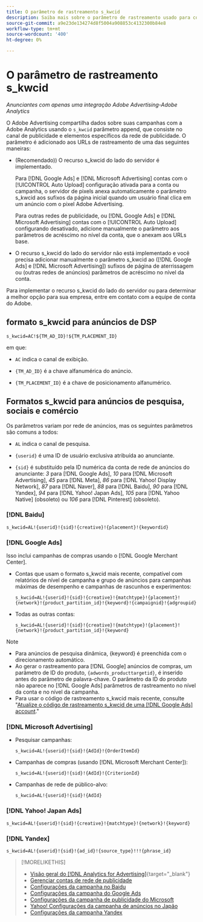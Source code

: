 ```yaml
---
title: O parâmetro de rastreamento s_kwcid
description: Saiba mais sobre o parâmetro de rastreamento usado para compartilhar dados do Adobe Advertising com o Adobe Analytics.
source-git-commit: a9e23de134274d8f5004a908853c4132300b84e8
workflow-type: tm+mt
source-wordcount: '400'
ht-degree: 0%

---
```


# O parâmetro de rastreamento s_kwcid

*Anunciantes com apenas uma integração Adobe Advertising-Adobe Analytics*

<!-- Where should this go? It probably belongs in the Analytics integration chapter, but I'll need to fit it in/create context around it/explain more about implementation and how this works.  SPECIFICALLY, I'll need to update the second section that explains when/where to add the code for DSP clients. -->

O Adobe Advertising compartilha dados sobre suas campanhas com a Adobe Analytics usando o `s_kwcid` parâmetro append, que consiste no canal de publicidade e elementos específicos da rede de publicidade. O parâmetro é adicionado aos URLs de rastreamento de uma das seguintes maneiras:

* (Recomendado)<!--; the only option for Advertising DSP-->) O recurso s_kwcid do lado do servidor é implementado.

  Para [!DNL Google Ads] e [!DNL Microsoft Advertising] contas com o [!UICONTROL Auto Upload] configuração ativada para a conta ou campanha, o servidor de pixels anexa automaticamente o parâmetro s_kwcid aos sufixos da página inicial quando um usuário final clica em um anúncio <!-- click a search ad or views a display ad --> com o pixel Adobe Advertising.

  Para outras redes de publicidade, ou [!DNL Google Ads] e [!DNL Microsoft Advertising] contas com o [!UICONTROL Auto Upload] configurando desativado, adicione manualmente o parâmetro aos parâmetros de acréscimo no nível da conta, que o anexam aos URLs base.

* <!-- (Search, Social, & Commerce only) -->O recurso s_kwcid do lado do servidor não está implementado e você precisa adicionar manualmente o parâmetro s_kwcid ao ([!DNL Google Ads] e [!DNL Microsoft Advertising]) sufixos de página de aterrissagem ou (outras redes de anúncios) parâmetros de acréscimo no nível da conta.

Para implementar o recurso s_kwcid do lado do servidor ou para determinar a melhor opção para sua empresa, entre em contato com a equipe de conta do Adobe.

## formato s_kwcid para anúncios de DSP

`s_kwcid=AC!${TM_AD_ID}!${TM_PLACEMENT_ID}`

em que:

* `AC` indica o canal de exibição.

* `{TM_AD_ID}` é a chave alfanumérica do anúncio.

* `{TM_PLACEMENT_ID}` é a chave de posicionamento alfanumérico.

## Formatos s_kwcid para anúncios de pesquisa, sociais e comércio

Os parâmetros variam por rede de anúncios, mas os seguintes parâmetros são comuns a todos:

* `AL` indica o canal de pesquisa. <!-- what about social/Facebook, and display ads on Google (like Gmail, YouTube)? -->

* `{userid}` é uma ID de usuário exclusiva atribuída ao anunciante.

* `{sid}` é substituído pela ID numérica da conta de rede de anúncios do anunciante: *3* para [!DNL Google Ads], *10* para [!DNL Microsoft Advertising], *45* para [!DNL Meta], *86* para [!DNL Yahoo! Display Network], *87* para [!DNL Naver], *88* para [!DNL Baidu], *90* para [!DNL Yandex], *94* para [!DNL Yahoo! Japan Ads], *105* para [!DNL Yahoo Native] (obsoleto) ou *106* para [!DNL Pinterest] (obsoleto).

### [!DNL Baidu]

`s_kwcid=AL!{userid}!{sid}!{creative}!{placement}!{keywordid}`

### [!DNL Google Ads]

Isso inclui campanhas de compras usando o [!DNL Google Merchant Center].

* Contas que usam o formato s_kwcid mais recente, compatível com relatórios de nível de campanha e grupo de anúncios para campanhas máximas de desempenho e campanhas de rascunhos e experimentos:

  `s_kwcid=AL!{userid}!{sid}!{creative}!{matchtype}!{placement}!{network}!{product_partition_id}!{keyword}!{campaignid}!{adgroupid}`

* Todas as outras contas:

  `s_kwcid=AL!{userid}!{sid}!{creative}!{matchtype}!{placement}!{network}!{product_partition_id}!{keyword}`

>[!NOTE]
>
>* Para anúncios de pesquisa dinâmica, {keyword} é preenchida com o direcionamento automático.
>* Ao gerar o rastreamento para [!DNL Google] anúncios de compras, um parâmetro de ID do produto, `{adwords_producttargetid}`, é inserido antes do parâmetro de palavra-chave. O parâmetro da ID do produto não aparece no [!DNL Google Ads] parâmetros de rastreamento no nível da conta e no nível da campanha.
>* Para usar o código de rastreamento s_kwcid mais recente, consulte &quot;[Atualize o código de rastreamento s_kwcid de uma [!DNL Google Ads] account](/help/search-social-commerce/campaign-management/accounts/update-skwcid-google.md).&quot;

<!--

### [!DNL Meta]

`s_kwcid=AL!{userid}!{sid}!{{ad.id}}!{{campaign.id}}!{{adset.id}}`

where:

* `{{ad.id}}` is the unique numeric ID for the ad/creative.

* `{{campaign.id}}` is the unique ID for the campaign.

* `{{adset.id}}` is the unique ID for the ad set.

-->

### [!DNL Microsoft Advertising]

* Pesquisar campanhas:

  `s_kwcid=AL!{userid}!{sid}!{AdId}!{OrderItemId}`

* Campanhas de compras (usando [!DNL Microsoft Merchant Center]):

  `s_kwcid=AL!{userid}!{sid}!{AdId}!{CriterionId}`

* Campanhas de rede de público-alvo:

  `s_kwcid=AL!{userid}!{sid}!{AdId}`

### [!DNL Yahoo! Japan Ads]

`s_kwcid=AL!{userid}!{sid}!{creative}!{matchtype}!{network}!{keyword}`

### [!DNL Yandex]

`s_kwcid=AL!{userid}!{sid}!{ad_id}!{source_type}!!!{phrase_id}`

>[!MORELIKETHIS]
>
>* [Visão geral do [!DNL Analytics for Advertising]](/help/integrations/analytics/overview.md){target="_blank"}
>* [Gerenciar contas de rede de publicidade](/help/search-social-commerce/campaign-management/accounts/ad-network-account-manage.md)
>* [Configurações da campanha no Baidu](/help/search-social-commerce/campaign-management/campaigns/campaign-settings-baidu.md)
>* [Configurações da campanha do Google Ads](/help/search-social-commerce/campaign-management/campaigns/campaign-settings-google.md)
>* [Configurações da campanha de publicidade do Microsoft](/help/search-social-commerce/campaign-management/campaigns/campaign-settings-microsoft.md)
>* [Yahoo! Configurações da campanha de anúncios no Japão](/help/search-social-commerce/campaign-management/campaigns/campaign-settings-yahoo-japan.md)
>* [Configurações da campanha Yandex](/help/search-social-commerce/campaign-management/campaigns/campaign-settings-yandex.md)
